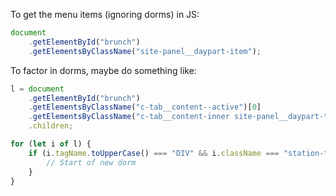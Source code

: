 To get the menu items (ignoring dorms) in JS:

```js
document
    .getElementById("brunch")
    .getElementsByClassName("site-panel__daypart-item");
```

To factor in dorms, maybe do something like:

```js
l = document
    .getElementById("brunch")
    .getElementsByClassName("c-tab__content--active")[0]
    .getElementsByClassName("c-tab__content-inner site-panel__daypart-tab-content-inner")[0]
    .children;

for (let i of l) {
    if (i.tagName.toUpperCase() === "DIV" && i.className === "station-title-inline-block") {
        // Start of new dorm
    }
}
```
